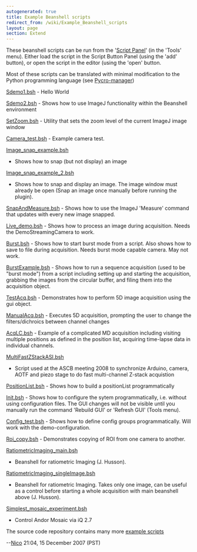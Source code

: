 ```yaml
---
autogenerated: true
title: Example Beanshell scripts
redirect_from: /wiki/Example_Beanshell_scripts
layout: page
section: Extend
---
```


These beanshell scripts can be run from the '[Script
Panel](Script_Panel_GUI)' (in the 'Tools' menu). Either load
the script in the Script Button Panel (using the 'add' button), or open
the script in the editor (using the 'open' button.

Most of these scripts can be translated with minimal modification to the
Python programming language (see
[Pycro-manager](https://github.com/micro-manager/pycro-manager))

[Sdemo1.bsh](media/Sdemo1.bsh) - Hello World

[Sdemo2.bsh](media/Sdemo2.bsh) - Shows how to use
ImageJ functionality within the Beanshell environment

[SetZoom.bsh](media/SetZoom.bsh) - Utility that sets
the zoom level of the current ImageJ image window

[Camera_test.bsh](media/Camera_test.bsh) - Example
camera test.

[Image_snap_example.bsh](media/Image_snap_example.bsh)
- Shows how to snap (but not display) an image

[Image_snap_example_2.bsh](media/Image_snap_example_2.bsh)
- Shows how to snap and display an image. The image window must already
be open (Snap an image once manually before running the plugin).

[SnapAndMeasure.bsh](media/SnapAndMeasure.bsh) - Shows
how to use the ImageJ 'Measure' command that updates with every new
image snapped.

[Live_demo.bsh](media/Live_demo.bsh) - Shows how to
process an image during acquisition. Needs the DemoStreamingCamera to
work.

[Burst.bsh](media/Burst.bsh) - Shows how to start burst
mode from a script. Also shows how to save to file during acquisition.
Needs burst mode capable camera. May not work.

[BurstExample.bsh](media/BurstExample.bsh) - Shows how
to run a sequence acquisition (used to be "burst mode") from a script
including setting up and starting the acquisition, grabbing the images
from the circular buffer, and filing them into the acquisition object.

[TestAcq.bsh](media/TestAcq.bsh) - Demonstrates how to
perform 5D image acquisition using the gui object.

[ManualAcq.bsh](media/ManualAcq.bsh) - Executes 5D
acquisition, prompting the user to change the filters/dichroics between
channel changes

[AcqLC.bsh](media/AcqLC.bsh) - Example of a complicated
MD acquisition including visiting multiple positions as defined in the
position list, acquiring time-lapse data in individual channels.

[MultiFastZStackASI.bsh](media/MultiFastZStackASI.bsh)
- Script used at the ASCB meeting 2008 to synchronize Arduino, camera,
AOTF and piezo stage to do fast multi-channel Z-stack acquistion

[PositionList.bsh](media/PositionList.bsh) - Shows how
to build a positionList programmatically

[Init.bsh](media/Init.bsh) - Shows how to configure the
sytem programmatically, i.e. without using configuration files. The GUI
changes will not be visible until you manually run the command 'Rebuild
GUI' or 'Refresh GUI' (Tools menu).

[Config_test.bsh](media/Config_test.bsh) - Shows how
to define config groups programmatically. Will work with the
demo-configuration.

[Roi_copy.bsh](media/Roi_copy.bsh) - Demonstrates
copying of ROI from one camera to another.

[RatiometricImaging_main.bsh](media/RatiometricImaging_main.bsh)
- Beanshell for ratiometric Imaging (J. Husson).

[RatiometricImaging_singleImage.bsh](media/RatiometricImaging_singleImage.bsh)
- Beanshell for ratiometric Imaging. Takes only one image, can be useful
as a control before starting a whole acquisition with main beanshell
above (J. Husson).

[Simplest_mosaic_experiment.bsh](media/Simplest_mosaic_experiment.bsh)
- Control Andor Mosaic via iQ 2.7

The source code repository contains many more [example
scripts](https://valelab.ucsf.edu/trac/micromanager/browser/scripts)

--[Nico](/users/Nico) 21:04, 15 December 2007 (PST)

